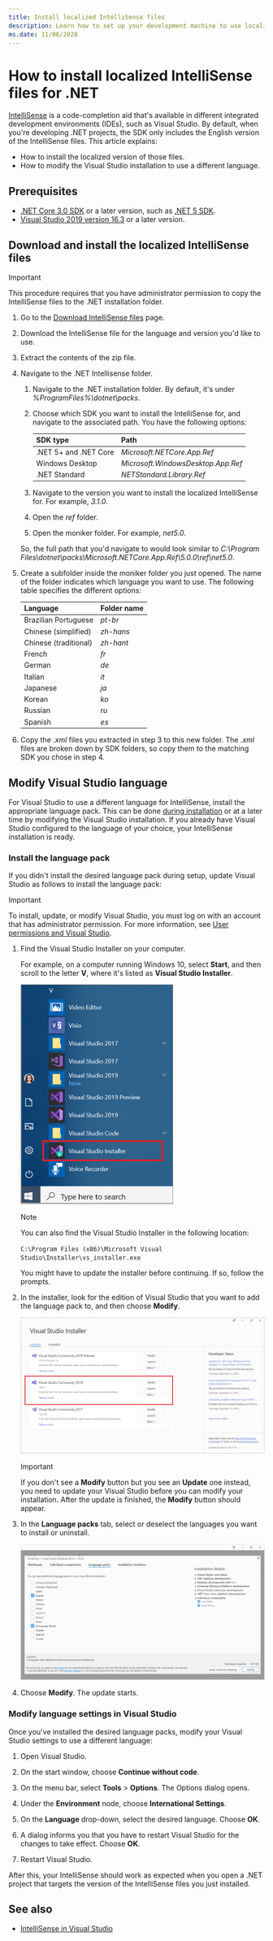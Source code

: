 ```yaml
---
title: Install localized IntelliSense files
description: Learn how to set up your development machine to use localized IntelliSense files for .NET 5+ projects (including .NET Core) in Visual Studio.
ms.date: 11/06/2020
---
```

# How to install localized IntelliSense files for .NET

[IntelliSense](/visualstudio/ide/using-intellisense) is a code-completion aid that's available in different integrated development environments (IDEs), such as Visual Studio. By default, when you're developing .NET projects, the SDK only includes the English version of the IntelliSense files. This article explains:

- How to install the localized version of those files.
- How to modify the Visual Studio installation to use a different language.

## Prerequisites

- [.NET Core 3.0 SDK](https://dotnet.microsoft.com/download/dotnet-core) or a later version, such as [.NET 5 SDK](https://dotnet.microsoft.com/download/dotnet/5.0).
- [Visual Studio 2019 version 16.3](https://visualstudio.microsoft.com/downloads/?utm_medium=microsoft&utm_source=docs.microsoft.com&utm_campaign=inline+link&utm_content=download+vs2019) or a later version.

## Download and install the localized IntelliSense files

> [!IMPORTANT]
> This procedure requires that you have administrator permission to copy the IntelliSense files to the .NET installation folder.

1. Go to the [Download IntelliSense files](https://dotnet.microsoft.com/download/dotnet-core/intellisense) page.

1. Download the IntelliSense file for the language and version you'd like to use.

1. Extract the contents of the zip file.

1. Navigate to the .NET Intellisense folder.

   1. Navigate to the .NET installation folder. By default, it's under *%ProgramFiles%\dotnet\packs*.
   1. Choose which SDK you want to install the IntelliSense for, and navigate to the associated path. You have the following options:

      | SDK type              | Path                               |
      |-----------------------|------------------------------------|
      | .NET 5+ and .NET Core | *Microsoft.NETCore.App.Ref*        |
      | Windows Desktop       | *Microsoft.WindowsDesktop.App.Ref* |
      | .NET Standard         | *NETStandard.Library.Ref*          |

   1. Navigate to the version you want to install the localized IntelliSense for. For example, *3.1.0*.
   1. Open the *ref* folder.
   1. Open the moniker folder. For example, *net5.0*.

   So, the full path that you'd navigate to would look similar to *C:\Program Files\dotnet\packs\Microsoft.NETCore.App.Ref\5.0.0\ref\net5.0*.

1. Create a subfolder inside the moniker folder you just opened. The name of the folder indicates which language you want to use. The following table specifies the different options:

   | Language              | Folder name |
   | --------------------- | ----------- |
   | Brazilian Portuguese  | *pt-br*     |
   | Chinese (simplified)  | *zh-hans*   |
   | Chinese (traditional) | *zh-hant*   |
   | French                | *fr*        |
   | German                | *de*        |
   | Italian               | *it*        |
   | Japanese              | *ja*        |
   | Korean                | *ko*        |
   | Russian               | *ru*        |
   | Spanish               | *es*        |

1. Copy the *.xml* files you extracted in step 3 to this new folder. The *.xml* files are broken down by SDK folders, so copy them to the matching SDK you chose in step 4.

## Modify Visual Studio language

For Visual Studio to use a different language for IntelliSense, install the appropriate language pack. This can be done [during installation](/visualstudio/install/install-visual-studio#step-6---install-language-packs-optional) or at a later time by modifying the Visual Studio installation. If you already have Visual Studio configured to the language of your choice, your IntelliSense installation is ready.

### Install the language pack

If you didn't install the desired language pack during setup, update Visual Studio as follows to install the language pack:

> [!IMPORTANT]
> To install, update, or modify Visual Studio, you must log on with an account that has administrator permission. For more information, see [User permissions and Visual Studio](/visualstudio/ide/user-permissions-and-visual-studio).

1. Find the Visual Studio Installer on your computer.

   For example, on a computer running Windows 10, select **Start**, and then scroll to the letter **V**, where it's listed as **Visual Studio Installer**.

   ![Open the Visual Studio Installer from Windows](./media/localized-intellisense/vs-installer-windows-start.png)

   > [!NOTE]
   > You can also find the Visual Studio Installer in the following location:
   >
   > `C:\Program Files (x86)\Microsoft Visual Studio\Installer\vs_installer.exe`

   You might have to update the installer before continuing. If so, follow the prompts.

1. In the installer, look for the edition of Visual Studio that you want to add the language pack to, and then choose **Modify**.

   ![Update or modify Visual Studio](./media/localized-intellisense/vs-installer-modify.png)

   > [!IMPORTANT]
   > If you don't see a **Modify** button but you see an **Update** one instead, you need to update your Visual Studio before you can modify your installation.
   > After the update is finished, the **Modify** button should appear.

1. In the **Language packs** tab, select or deselect the languages you want to install or uninstall.

   ![Visual Studio language packs tab](./media/localized-intellisense/vs-modify-language-packs.png)

1. Choose **Modify**. The update starts.

### Modify language settings in Visual Studio

Once you've installed the desired language packs, modify your Visual Studio settings to use a different language:

1. Open Visual Studio.

1. On the start window, choose **Continue without code**.

1. On the menu bar, select **Tools** > **Options**. The Options dialog opens.

1. Under the **Environment** node, choose **International Settings**.

1. On the **Language** drop-down, select the desired language. Choose **OK**.

1. A dialog informs you that you have to restart Visual Studio for the changes to take effect. Choose **OK**.

1. Restart Visual Studio.

After this, your IntelliSense should work as expected when you open a .NET project that targets the version of the IntelliSense files you just installed.

## See also

- [IntelliSense in Visual Studio](/visualstudio/ide/using-intellisense)
